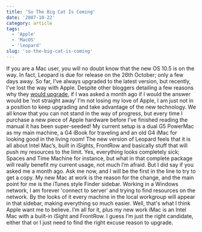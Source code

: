 ```yaml
---
title: 'So The Big Cat Is Coming'
date: '2007-10-22'
category: article
tags:
  - 'Apple'
  - 'MacOS'
  - 'leopard'
slug: 'so-the-big-cat-is-coming'
---
```


If you are a Mac user, you will no doubt know that the new OS 10.5 is on the way. In fact, Leopard is due for release on the 26th October; only a few days away. So far, I’ve always upgraded to the latest version, but recently, I’ve lost the way with Apple. Despite other bloggers detailing a few reasons why they [would upgrade](https://paulstamatiou.com/2007/10/17/why-im-upgrading-to-leopard/), if I was asked a month ago if I would the answer would be ‘not straight away’ I’m not losing my love of Apple, I am just not in a position to keep upgrading and take advantage of the new technology. We all know that you can not stand in the way of progress, but every time I purchase a new piece of Apple hardware before I’ve finished reading the manual it has been super-seeded! My current setup is a dual G5 PowerMac as my main machine, a G4 iBook for traveling and an old G4 iMac for looking good in the living room! The new version of Leopard feels that it is all about Intel Mac’s, built in iSights, FrontRow and basically stuff that will push my resources to the limit. Yes, everything looks completely sick; Spaces and Time Machine for instance, but what in that complete package will really benefit my current usage, not much I’m afraid. But I did say if you asked me a month ago. Ask me now, and I will be the first in the line to try to get a copy. My new Mac at work is the reason for the change, and the main point for me is the iTunes style Finder sidebar. Working in a Windows network, I am forever 'connect to server’ and trying to find resources on the network. By the looks of it every machine in the local workgroup will appear in that sidebar, making everything so much easier. Well, that's what I think Apple want me to believe. I’m all for it, plus my new work iMac is an Intel Mac with a built-in iSight and FrontRow. I guess I’m just the right candidate, either that or I just need to find the right excuse reason to upgrade.
